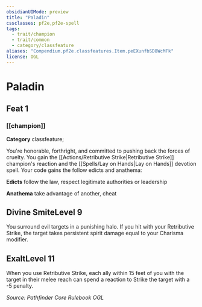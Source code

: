 ```yaml
---
obsidianUIMode: preview
title: "Paladin"
cssclasses: pf2e,pf2e-spell
tags:
  - trait/champion
  - trait/common
  - category/classfeature
aliases: "Compendium.pf2e.classfeatures.Item.peEXunfbSD8WcMFk"
license: OGL
---
```

# Paladin
## Feat 1
### [[champion]]

**Category** classfeature; 




You're honorable, forthright, and committed to pushing back the forces of cruelty. You gain the [[Actions/Retributive Strike|Retributive Strike]] champion's reaction and the [[Spells/Lay on Hands|Lay on Hands]] devotion spell. Your code gains the follow edicts and anathema:

**Edicts** follow the law, respect legitimate authorities or leadership

**Anathema** take advantage of another, cheat

## Divine SmiteLevel 9

You surround evil targets in a punishing halo. If you hit with your Retributive Strike, the target takes persistent spirit damage equal to your Charisma modifier.

## ExaltLevel 11

When you use Retributive Strike, each ally within 15 feet of you with the target in their melee reach can spend a reaction to Strike the target with a -5 penalty.

*Source: Pathfinder Core Rulebook*
*OGL*